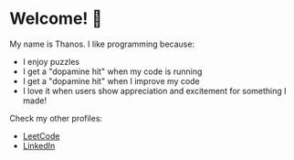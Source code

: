 # Welcome! 👋

My name is Thanos. I like programming because:
- I enjoy puzzles
- I get a "dopamine hit" when my code is running
- I get a "dopamine hit" when I improve my code
- I love it when users show appreciation and excitement for something I made! 

Check my other profiles:
- [LeetCode](https://leetcode.com/popbee/)
- [LinkedIn](https://www.linkedin.com/in/thanosades/)

